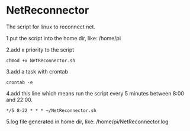 # NetReconnector
The script for linux to reconnect net.

1.put the script into the home dir, like: /home/pi

2.add x priority to the script
```
chmod +x NetReconnector.sh
```

3.add a task with crontab
```
crontab -e
```

4.add this line which means run the script every 5 minutes between 8:00 and 22:00.
```
*/5 8-22 * * * ~/NetReconnector.sh 
```
   
5.log file generated in home dir, like: /home/pi/NetReconnector.log


